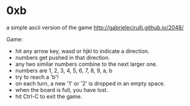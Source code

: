 0xb
===

a simple ascii version of the game http://gabrielecirulli.github.io/2048/

Game:
- hit any arrow key, wasd or hjkl to indicate a direction.
- numbers get pushed in that direction.
- any two similar numbers combine to the next larger one.
- numbers are 1, 2, 3, 4, 5, 6, 7, 8, 9, a, b
- try to reach a 'b'!
- on each turn, a new '1' or '2' is dropped in an empty space.
- when the board is full, you have lost.
- hit Ctrl-C to exit the game.
